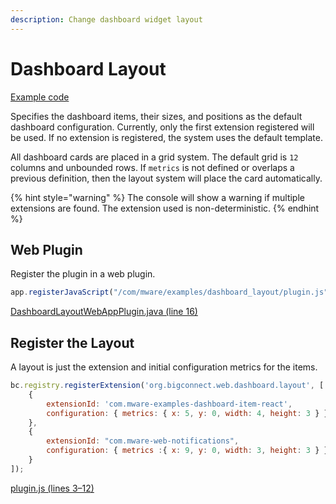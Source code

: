 ```yaml
---
description: Change dashboard widget layout
---
```


# Dashboard Layout

[Example code](https://github.com/mware-solutions/doc-examples/blob/master/extension-dashboard-layout)

Specifies the dashboard items, their sizes, and positions as the default dashboard configuration. Currently, only the first extension registered will be used. If no extension is registered, the system uses the default template.

All dashboard cards are placed in a grid system. The default grid is `12` columns and unbounded rows. If `metrics` is not defined or overlaps a previous definition, then the layout system will place the card automatically.

{% hint style="warning" %}
The console will show a warning if multiple extensions are found. The extension used is non-deterministic.
{% endhint %}

## Web Plugin

Register the plugin in a web plugin.

```javascript
app.registerJavaScript("/com/mware/examples/dashboard_layout/plugin.js", true);
```

[DashboardLayoutWebAppPlugin.java \(line 16\)](https://github.com/mware-solutions/doc-examples/blob/master/extension-dashboard-layout/src/main/java/com/mware/examples/dashboard_layout/DashboardLayoutWebAppPlugin.java#L16)

## Register the Layout

A layout is just the extension and initial configuration metrics for the items.

```javascript
bc.registry.registerExtension('org.bigconnect.web.dashboard.layout', [
    {
        extensionId: 'com.mware-examples-dashboard-item-react',
        configuration: { metrics: { x: 5, y: 0, width: 4, height: 3 } }
    },
    {
        extensionId: "com.mware-web-notifications",
        configuration: { metrics :{ x: 9, y: 0, width: 3, height: 3 } }
    }
]);
```

[plugin.js \(lines 3–12\)](https://github.com/mware-solutions/doc-examples/blob/master/extension-dashboard-layout/src/main/resources/com/mware/examples/dashboard_layout/plugin.js#L3-L12)

